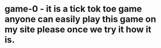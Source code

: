 # game-0 - it is a tick tok toe game anyone can easily play this game on my site please once  we try it how it is.
